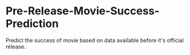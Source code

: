 # Pre-Release-Movie-Success-Prediction
Predict the success of movie based on data available before it's official release.
